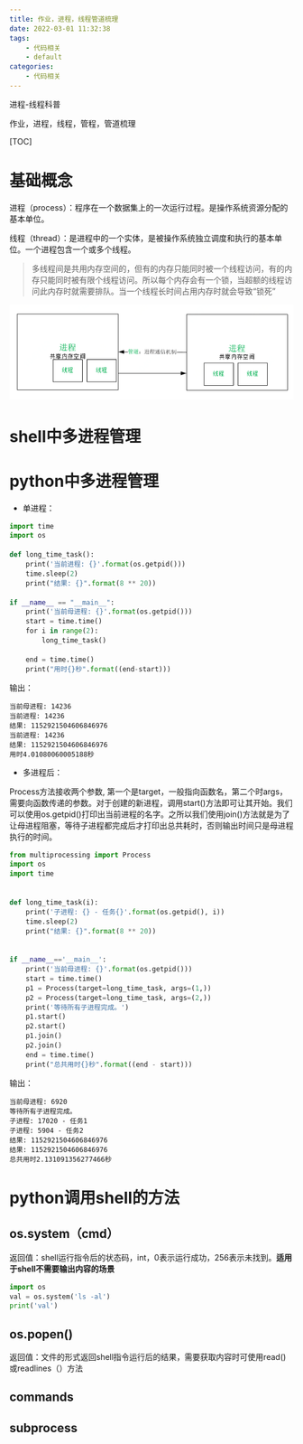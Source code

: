 ```yaml
---
title: 作业，进程，线程管道梳理
date: 2022-03-01 11:32:38
tags:
    - 代码相关
    - default
categories: 
    - 代码相关
---
```


进程-线程科普

<!-- more -->


作业，进程，线程，管程，管道梳理

[TOC]

# 基础概念 

进程（process）：程序在一个数据集上的一次运行过程。是操作系统资源分配的基本单位。

 线程（thread）：是进程中的一个实体，是被操作系统独立调度和执行的基本单位。一个进程包含一个或多个线程。

>多线程间是共用内存空间的，但有的内存只能同时被一个线程访问，有的内存只能同时被有限个线程访问。所以每个内存会有一个锁，当超额的线程访问此内存时就需要排队。当一个线程长时间占用内存时就会导致“锁死”

![image-20200331114405031](.\pics\作业，进程，线程管道梳理.assets\image-20200331114405031.png)

# shell中多进程管理

# python中多进程管理

- 单进程：

```python
import time
import os

def long_time_task():
    print('当前进程: {}'.format(os.getpid()))
    time.sleep(2)
    print("结果: {}".format(8 ** 20))

if __name__ == "__main__":
    print('当前母进程: {}'.format(os.getpid()))
    start = time.time()
    for i in range(2):
        long_time_task()

    end = time.time()
    print("用时{}秒".format((end-start)))
```

输出：

```
当前母进程: 14236
当前进程: 14236
结果: 1152921504606846976
当前进程: 14236
结果: 1152921504606846976
用时4.01080060005188秒
```

- 多进程后：

Process方法接收两个参数, 第一个是target，一般指向函数名，第二个时args，需要向函数传递的参数。对于创建的新进程，调用start()方法即可让其开始。我们可以使用os.getpid()打印出当前进程的名字。之所以我们使用join()方法就是为了让母进程阻塞，等待子进程都完成后才打印出总共耗时，否则输出时间只是母进程执行的时间。

```python
from multiprocessing import Process
import os
import time


def long_time_task(i):
    print('子进程: {} - 任务{}'.format(os.getpid(), i))
    time.sleep(2)
    print("结果: {}".format(8 ** 20))


if __name__=='__main__':
    print('当前母进程: {}'.format(os.getpid()))
    start = time.time()
    p1 = Process(target=long_time_task, args=(1,))
    p2 = Process(target=long_time_task, args=(2,))
    print('等待所有子进程完成。')
    p1.start()
    p2.start()
    p1.join()
    p2.join()
    end = time.time()
    print("总共用时{}秒".format((end - start)))

```

输出：

```
当前母进程: 6920
等待所有子进程完成。
子进程: 17020 - 任务1
子进程: 5904 - 任务2
结果: 1152921504606846976
结果: 1152921504606846976
总共用时2.131091356277466秒
```

# python调用shell的方法

## os.system（cmd）

返回值：shell运行指令后的状态码，int，0表示运行成功，256表示未找到。**适用于shell不需要输出内容的场景**

```python
import os
val = os.system('ls -al')
print('val')
```



## os.popen()

返回值：文件的形式返回shell指令运行后的结果，需要获取内容时可使用read()或readlines（）方法





## commands

## subprocess

